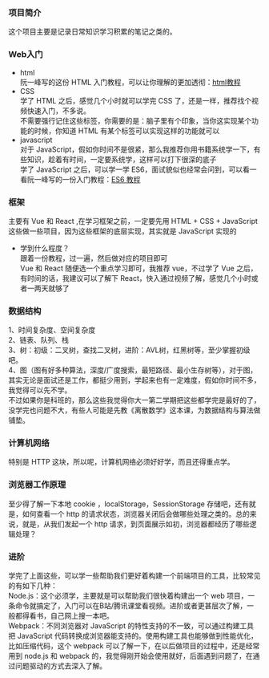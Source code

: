 ### 项目简介
这个项目主要是记录日常知识学习积累的笔记之类的。

### Web入门
+ html   
阮一峰写的这份 HTML 入门教程，可以让你理解的更加透彻：[html教程](https://wangdoc.com/html/)
+ CSS   
学了 HTML 之后，感觉几个小时就可以学完 CSS 了，还是一样，推荐找个视频快速入门，不多说。   
不需要强行记住这些标签，你需要的是：脑子里有个印象，当你这实现某个功能的时候，你知道 HTML 有某个标签可以实现这样的功能就可以
+ javascript   
对于 JavaScript，假如你时间不是很紧，那么我推荐你用书籍系统学一下，有些知识，趁着有时间，一定要系统学，这样可以打下很深的底子   
学了 JavaScript 之后，可以学一学 ES6，面试貌似也经常会问到，可以看一看阮一峰写的一份入门教程：[ES6 教程](https://link.zhihu.com/?target=https%3A//wangdoc.com/es6/)

### 框架
主要有 Vue 和 React ,在学习框架之前，一定要先用 HTML + CSS + JavaScript 这些做一些项目，因为这些框架的底层实现，其实就是 JavaScript 实现的
+ 学到什么程度？   
跟着一份教程，过一遍，然后做对应的项目即可   
Vue 和 React 随便选一个重点学习即可，我推荐 vue，不过学了 Vue 之后，有时间的话，我建议可以了解下 React，快入通过视频了解，感觉几个小时或者一两天就够了

### 数据结构
1、时间复杂度、空间复杂度   
2、链表、队列、栈   
3、树：初级：二叉树，查找二叉树，进阶：AVL树，红黑树等，至少掌握初级吧。   
4、图（图有好多种算法，深度/广度搜索，最短路径、最小生存树等），对于图，其实无论是面试还是工作，都挺少用到，学起来也有一定难度，假如你时间不多，我觉得可以先不学。   
不过如果你是科班的，那么这些我觉得你大一第二学期把这些都学完是最好的了，没学完也问题不大，有些人可能是先教《离散数学》这本课，为数据结构与算法做铺垫。
 
### 计算机网络
特别是 HTTP 这块，所以呢，计算机网络必须好好学，而且还得重点学。

### 浏览器工作原理
至少得了解一下本地 cookie ，localStorage，SessionStorage 存储吧，还有就是，如何查看一个 http 的请求状态，浏览器关闭后会做哪些处理之类的。总的来说，就是，从我们发起一个 http 请求，到页面展示如初，浏览器都经历了哪些逻辑处理？

### 进阶
学完了上面这些，可以学一些帮助我们更好着构建一个前端项目的工具，比较常见的有如下几种：   
Node.js：这个必须学，主要就是可以帮助我们很快着构建出一个 web 项目，一条命令就搞定了，入门可以在B站/腾讯课堂看视频。进阶或者更甚层次了解，一般都得看书，自己网上搜一本吧。   
Webpack：不同浏览器对 JavaScript 的特性支持的不一致，可以通过构建工具把 JavaScript 代码转换成浏览器能支持的。使用构建工具也能够做到性能优化，比如压缩代码，这个 webpack 可以了解一下，在以后做项目的过程中，还是经常用到 node.js 和 webpack 的，我觉得刚开始会使用就好，后面遇到问题了，在通过问题驱动的方式去深入了解。
 